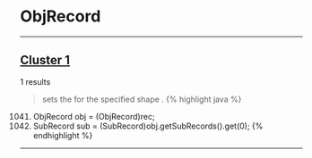 # ObjRecord

***

## [Cluster 1](./1)
1 results
> sets the for the specified shape . 
{% highlight java %}
1041. ObjRecord obj = (ObjRecord)rec;
1042. SubRecord sub = (SubRecord)obj.getSubRecords().get(0);
{% endhighlight %}

***

